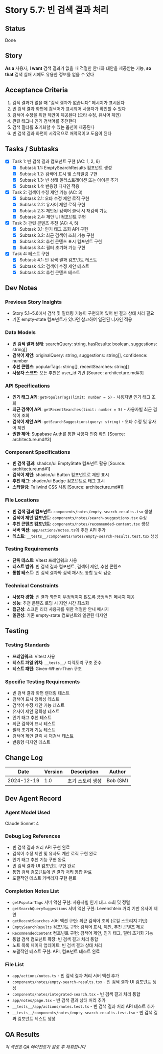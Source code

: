# Story 5.7: 빈 검색 결과 처리

## Status
Done

## Story
**As a** 사용자,
**I want** 검색 결과가 없을 때 적절한 안내와 대안을 제공받는 기능,
**so that** 검색 실패 시에도 유용한 정보를 얻을 수 있다

## Acceptance Criteria
1. 검색 결과가 없을 때 "검색 결과가 없습니다" 메시지가 표시된다
2. 빈 검색 결과 화면에 검색어가 표시되어 사용자가 확인할 수 있다
3. 검색어 수정을 위한 제안이 제공된다 (오타 수정, 유사어 제안)
4. 관련 태그나 인기 검색어를 추천한다
5. 검색 필터를 초기화할 수 있는 옵션이 제공된다
6. 빈 검색 결과 화면이 시각적으로 매력적이고 도움이 된다

## Tasks / Subtasks
- [x] Task 1: 빈 검색 결과 컴포넌트 구현 (AC: 1, 2, 6)
  - [x] Subtask 1.1: EmptySearchResults 컴포넌트 생성
  - [x] Subtask 1.2: 검색어 표시 및 스타일링 구현
  - [x] Subtask 1.3: 빈 상태 일러스트레이션 또는 아이콘 추가
  - [x] Subtask 1.4: 반응형 디자인 적용
- [x] Task 2: 검색어 수정 제안 기능 (AC: 3)
  - [x] Subtask 2.1: 오타 수정 제안 로직 구현
  - [x] Subtask 2.2: 유사어 제안 로직 구현
  - [x] Subtask 2.3: 제안된 검색어 클릭 시 재검색 기능
  - [x] Subtask 2.4: 제안 UI 컴포넌트 구현
- [x] Task 3: 관련 콘텐츠 추천 (AC: 4, 5)
  - [x] Subtask 3.1: 인기 태그 조회 API 구현
  - [x] Subtask 3.2: 최근 검색어 조회 기능 구현
  - [x] Subtask 3.3: 추천 콘텐츠 표시 컴포넌트 구현
  - [x] Subtask 3.4: 필터 초기화 기능 구현
- [x] Task 4: 테스트 구현
  - [x] Subtask 4.1: 빈 검색 결과 컴포넌트 테스트
  - [x] Subtask 4.2: 검색어 수정 제안 테스트
  - [x] Subtask 4.3: 추천 콘텐츠 테스트

## Dev Notes

### Previous Story Insights
- Story 5.1~5.6에서 검색 및 필터링 기능이 구현되어 있어 빈 결과 상태 처리 필요
- 기존 empty-state 컴포넌트가 있다면 참고하여 일관된 디자인 적용

### Data Models
- **빈 검색 결과 상태**: searchQuery: string, hasResults: boolean, suggestions: string[]
- **검색어 제안**: originalQuery: string, suggestions: string[], confidence: number
- **추천 콘텐츠**: popularTags: string[], recentSearches: string[]
- **사용자 스코프**: 모든 추천은 user_id 기반 [Source: architecture.md#3]

### API Specifications
- **인기 태그 API**: `getPopularTags(limit: number = 5)` - 사용자별 인기 태그 조회
- **최근 검색어 API**: `getRecentSearches(limit: number = 5)` - 사용자별 최근 검색어 조회
- **검색어 제안 API**: `getSearchSuggestions(query: string)` - 오타 수정 및 유사어 제안
- **권한 제어**: Supabase Auth를 통한 사용자 인증 확인 [Source: architecture.md#3]

### Component Specifications
- **빈 검색 결과**: shadcn/ui EmptyState 컴포넌트 활용 [Source: architecture.md#1]
- **검색어 제안**: shadcn/ui Button 컴포넌트로 제안 표시
- **추천 태그**: shadcn/ui Badge 컴포넌트로 태그 표시
- **스타일링**: Tailwind CSS 사용 [Source: architecture.md#1]

### File Locations
- **빈 검색 결과 컴포넌트**: `components/notes/empty-search-results.tsx` 생성
- **검색어 제안 컴포넌트**: `components/notes/search-suggestions.tsx` 수정
- **추천 콘텐츠 컴포넌트**: `components/notes/recommended-content.tsx` 생성
- **서버 액션**: `app/actions/notes.ts`에 추천 API 추가
- **테스트**: `__tests__/components/notes/empty-search-results.test.tsx` 생성

### Testing Requirements
- **단위 테스트**: Vitest 프레임워크 사용
- **테스트 범위**: 빈 검색 결과 컴포넌트, 검색어 제안, 추천 콘텐츠
- **통합 테스트**: 빈 검색 결과와 검색 재시도 통합 동작 검증

### Technical Constraints
- **사용자 경험**: 빈 결과 화면이 부정적이지 않도록 긍정적인 메시지 제공
- **성능**: 추천 콘텐츠 로딩 시 지연 시간 최소화
- **접근성**: 스크린 리더 사용자를 위한 적절한 안내 메시지
- **일관성**: 기존 empty-state 컴포넌트와 일관된 디자인

## Testing

### Testing Standards
- **프레임워크**: Vitest 사용
- **테스트 파일 위치**: `__tests__/` 디렉토리 구조 준수
- **테스트 패턴**: Given-When-Then 구조

### Specific Testing Requirements
- 빈 검색 결과 화면 렌더링 테스트
- 검색어 표시 정확성 테스트
- 검색어 수정 제안 기능 테스트
- 유사어 제안 정확성 테스트
- 인기 태그 추천 테스트
- 최근 검색어 표시 테스트
- 필터 초기화 기능 테스트
- 검색어 제안 클릭 시 재검색 테스트
- 반응형 디자인 테스트

## Change Log
| Date | Version | Description | Author |
|------|---------|-------------|---------|
| 2024-12-19 | 1.0 | 초기 스토리 생성 | Bob (SM) |

## Dev Agent Record

### Agent Model Used
Claude Sonnet 4

### Debug Log References
- 빈 검색 결과 처리 API 구현 완료
- 검색어 수정 제안 및 유사도 계산 로직 구현 완료
- 인기 태그 추천 기능 구현 완료
- 빈 검색 결과 UI 컴포넌트 구현 완료
- 통합 검색 컴포넌트에 빈 결과 처리 통합 완료
- 포괄적인 테스트 커버리지 구현 완료

### Completion Notes List
- `getPopularTags` 서버 액션 구현: 사용자별 인기 태그 조회 및 정렬
- `getSearchQuerySuggestions` 서버 액션 구현: Levenshtein 거리 기반 유사어 제안
- `getRecentSearches` 서버 액션 구현: 최근 검색어 조회 (로컬 스토리지 기반)
- `EmptySearchResults` 컴포넌트 구현: 검색어 표시, 제안, 추천 콘텐츠 제공
- `RecommendedContent` 컴포넌트 구현: 검색어 제안, 인기 태그, 필터 초기화 기능
- 통합 검색 컴포넌트 확장: 빈 검색 결과 처리 통합
- 노트 목록 페이지 업데이트: 빈 검색 결과 상태 처리
- 포괄적인 테스트 구현: API, 컴포넌트 테스트 완료

### File List
- `app/actions/notes.ts` - 빈 검색 결과 처리 서버 액션 추가
- `components/notes/empty-search-results.tsx` - 빈 검색 결과 UI 컴포넌트 생성
- `components/notes/integrated-search.tsx` - 빈 검색 결과 처리 통합
- `app/notes/page.tsx` - 빈 검색 결과 상태 처리 추가
- `__tests__/app/actions/notes.test.ts` - 빈 검색 결과 처리 API 테스트 추가
- `__tests__/components/notes/empty-search-results.test.tsx` - 빈 검색 결과 컴포넌트 테스트 생성

## QA Results
*이 섹션은 QA 에이전트가 검토 후 채워집니다*
